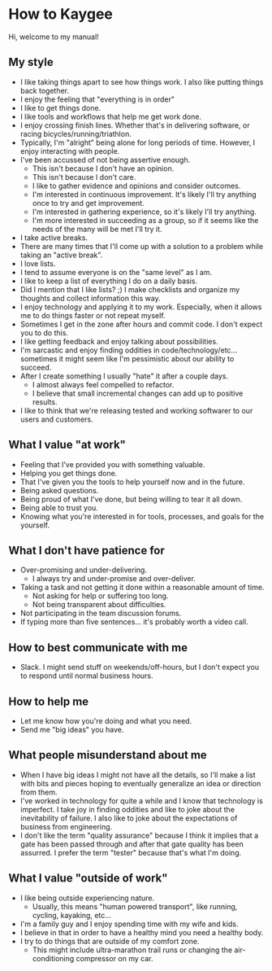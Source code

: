 # How to Kaygee

Hi, welcome to my manual!

## My style

- I like taking things apart to see how things work. I also like putting things back together.
- I enjoy the feeling that "everything is in order"
- I like to get things done.
- I like tools and workflows that help me get work done.
- I enjoy crossing finish lines. Whether that's in delivering software, or racing bicycles/running/triathlon.
- Typically, I'm "alright" being alone for long periods of time. However, I enjoy interacting with people.
- I've been accussed of not being assertive enough.
  - This isn't because I don't have an opinion.
  - This isn't because I don't care.
  - I like to gather evidence and opinions and consider outcomes.
  - I'm interested in continuous improvement. It's likely I'll try anything once to try and get improvement.
  - I'm interested in gathering experience, so it's likely I'll try anything.
  - I'm more interested in succeeding as a group, so if it seems like the needs of the many will be met I'll try it.
- I take active breaks.
- There are many times that I'll come up with a solution to a problem while taking an "active break".
- I love lists.
- I tend to assume everyone is on the "same level" as I am.
- I like to keep a list of everything I do on a daily basis.
- Did I mention that I like lists? ;) I make checklists and organize my thoughts and collect information this way.
- I enjoy technology and applying it to my work. Especially, when it allows me to do things faster or not repeat myself.
- Sometimes I get in the zone after hours and commit code. I don't expect you to do this.
- I like getting feedback and enjoy talking about possibilities.
- I'm sarcastic and enjoy finding oddities in code/technology/etc... sometimes it might seem like I'm pessimistic about our ability to succeed.
- After I create something I usually "hate" it after a couple days.
  - I almost always feel compelled to refactor.
  - I believe that small incremental changes can add up to positive results.
- I like to think that we're releasing tested and working softwarer to our users and customers.

## What I value "at work"

- Feeling that I've provided you with something valuable.
- Helping you get things done.
- That I've given you the tools to help yourself now and in the future.
- Being asked questions.
- Being proud of what I've done, but being willing to tear it all down.
- Being able to trust you.
- Knowing what you're interested in for tools, processes, and goals for the yourself.

## What I don't have patience for

- Over-promising and under-delivering.
  - I always try and under-promise and over-deliver.
- Taking a task and not getting it done within a reasonable amount of time.
  - Not asking for help or suffering too long.
  - Not being transparent about difficulties.
- Not participating in the team discussion forums.
- If typing more than five sentences... it's probably worth a video call.

## How to best communicate with me

- Slack. I might send stuff on weekends/off-hours, but I don't expect you to respond until normal business hours.

## How to help me

- Let me know how you're doing and what you need.
- Send me "big ideas" you have.

## What people misunderstand about me

- When I have big ideas I might not have all the details, so I'll make a list with bits and pieces hoping to eventually generalize an idea or direction from them.
- I've worked in technology for quite a while and I know that technology is imperfect. I take joy in finding oddities and like to joke about the inevitability of failure. I also like to joke about the expectations of business from engineering.
- I don't like the term "quality assurance" because I think it implies that a gate has been passed through and after that gate quality has been assurred. I prefer the term "tester" because that's what I'm doing.

## What I value "outside of work"

- I like being outside experiencing nature.
  - Usually, this means "human powered transport", like running, cycling, kayaking, etc...
- I'm a family guy and I enjoy spending time with my wife and kids.
- I believe in that in order to have a healthy mind you need a healthy body.
- I try to do things that are outside of my comfort zone.
  - This might include ultra-marathon trail runs or changing the air-conditioning compressor on my car.
